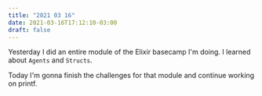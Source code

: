 ```yaml
---
title: "2021 03 16"
date: 2021-03-16T17:12:10-03:00
draft: false
---
```


Yesterday I did an entire module of the Elixir basecamp I'm doing.
I learned about `Agents` and `Structs`.

Today I'm gonna finish the challenges for that module
and continue working on printf.
